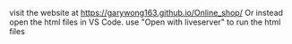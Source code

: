 visit the website at https://garywong163.github.io/Online_shop/
Or instead open the html files in VS Code.
use "Open with liveserver" to run the html files